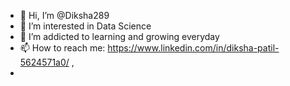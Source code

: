 - 👋 Hi, I’m @Diksha289
- 👀 I’m interested in Data Science
- 🌱 I’m addicted to learning and growing everyday
- 📫 How to reach me: https://www.linkedin.com/in/diksha-patil-5624571a0/ ,
-  

                     
<!---
Diksha289/Diksha289 is a ✨ special ✨ repository because its `README.md` (this file) appears on your GitHub profile.
You can click the Preview link to take a look at your changes.
--->
